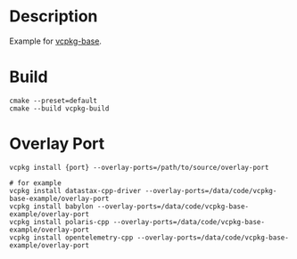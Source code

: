 # Description
Example for [vcpkg-base](https://github.com/sunzhenkai/vcpkg-base).

# Build
```
cmake --preset=default
cmake --build vcpkg-build
```

# Overlay Port
```shell
vcpkg install {port} --overlay-ports=/path/to/source/overlay-port

# for example
vcpkg install datastax-cpp-driver --overlay-ports=/data/code/vcpkg-base-example/overlay-port
vcpkg install babylon --overlay-ports=/data/code/vcpkg-base-example/overlay-port
vcpkg install polaris-cpp --overlay-ports=/data/code/vcpkg-base-example/overlay-port
vcpkg install opentelemetry-cpp --overlay-ports=/data/code/vcpkg-base-example/overlay-port
```